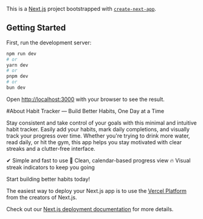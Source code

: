 This is a [Next.js](https://nextjs.org) project bootstrapped with [`create-next-app`](https://nextjs.org/docs/app/api-reference/cli/create-next-app).

## Getting Started

First, run the development server:

```bash
npm run dev
# or
yarn dev
# or
pnpm dev
# or
bun dev
```

Open [http://localhost:3000](http://localhost:3000) with your browser to see the result.

#About
Habit Tracker — Build Better Habits, One Day at a Time

Stay consistent and take control of your goals with this minimal and intuitive habit tracker. Easily add your habits, mark daily completions, and visually track your progress over time. Whether you're trying to drink more water, read daily, or hit the gym, this app helps you stay motivated with clear streaks and a clutter-free interface.

✔ Simple and fast to use
📅 Clean, calendar-based progress view
🔥 Visual streak indicators to keep you going

Start building better habits today!

The easiest way to deploy your Next.js app is to use the [Vercel Platform](https://vercel.com/new?utm_medium=default-template&filter=next.js&utm_source=create-next-app&utm_campaign=create-next-app-readme) from the creators of Next.js.

Check out our [Next.js deployment documentation](https://nextjs.org/docs/app/building-your-application/deploying) for more details.
